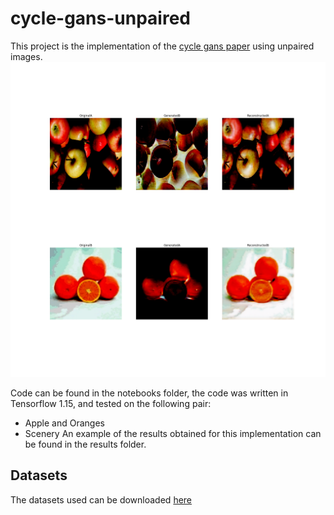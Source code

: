 # cycle-gans-unpaired
This project is the implementation of the [cycle gans paper](https://arxiv.org/abs/1703.10593) using unpaired images.
![](https://github.com/oluwayetty/cycle-gans-unpaired/blob/master/results/learn40_2.png)

Code can be found in the notebooks folder, the code was written in Tensorflow 1.15, and tested on the following pair: 

* Apple and Oranges
* Scenery
An example of the results obtained for this implementation can be found in the results folder. 

## Datasets
The datasets used can be downloaded [here](https://people.eecs.berkeley.edu/~taesung_park/CycleGAN/datasets/)
